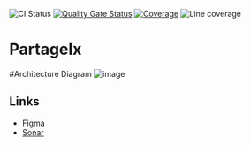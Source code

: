 ![CI Status](https://github.com/EPFLSWENT2024G1/partagix/actions/workflows/ci.yml/badge.svg)
[![Quality Gate Status](https://sonarcloud.io/api/project_badges/measure?project=EPFLSWENT2024G1_partageix&metric=alert_status)](https://sonarcloud.io/summary/new_code?id=EPFLSWENT2024G1_partageix)
[![Coverage](https://sonarcloud.io/api/project_badges/measure?project=EPFLSWENT2024G1_partageix&metric=coverage)](https://sonarcloud.io/summary/new_code?id=EPFLSWENT2024G1_partageix)
![Line coverage](https://img.shields.io/badge/dynamic/json?url=https%3A%2F%2Fsonarcloud.io%2Fapi%2Fqualitygates%2Fproject_status%3FprojectKey%3DEPFLSWENT2024G1_partageix&query=%24.projectStatus.conditions%5B4%5D.actualValue&suffix=%25&label=Line%20Coverage&link=https%3A%2F%2Fsonarcloud.io%2Fcomponent_measures%3Fid%3DEPFLSWENT2024G1_partageix%26metric%3Dnew_line_coverage)



# PartageIx
#Architecture Diagram
![image](https://github.com/EPFLSWENT2024G1/partagix/assets/160724066/f3297477-a705-4b8b-b8e4-3e1e2a08236a)

## Links 
- [Figma](https://www.figma.com/files/team/1350842308169914762/swentg1)
- [Sonar](https://sonarcloud.io/summary/overall?id=EPFLSWENT2024G1_partageix)
